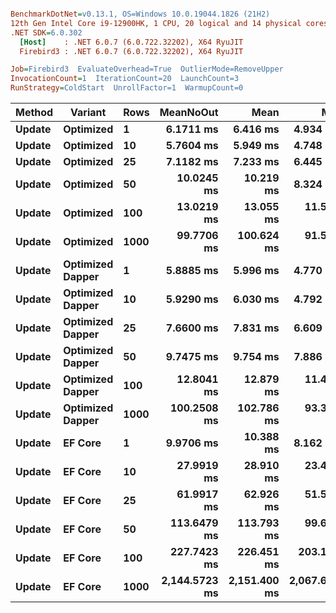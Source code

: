 ``` ini

BenchmarkDotNet=v0.13.1, OS=Windows 10.0.19044.1826 (21H2)
12th Gen Intel Core i9-12900HK, 1 CPU, 20 logical and 14 physical cores
.NET SDK=6.0.302
  [Host]    : .NET 6.0.7 (6.0.722.32202), X64 RyuJIT
  Firebird3 : .NET 6.0.7 (6.0.722.32202), X64 RyuJIT

Job=Firebird3  EvaluateOverhead=True  OutlierMode=RemoveUpper  
InvocationCount=1  IterationCount=20  LaunchCount=3  
RunStrategy=ColdStart  UnrollFactor=1  WarmupCount=0  

```
|      Method |         Variant | Rows |     MeanNoOut |         Mean |          Min |           Q1 |       Median |           Q3 |          Max |
|------------ |---------------- |----- |--------------:|-------------:|-------------:|-------------:|-------------:|-------------:|-------------:|
| **Update** |       **Optimized** |    **1** |     **6.1711 ms** |     **6.416 ms** |     **4.934 ms** |     **5.525 ms** |     **6.017 ms** |     **7.100 ms** |     **9.027 ms** |
| **Update** |       **Optimized** |   **10** |     **5.7604 ms** |     **5.949 ms** |     **4.748 ms** |     **5.380 ms** |     **5.723 ms** |     **6.289 ms** |     **8.021 ms** |
| **Update** |       **Optimized** |   **25** |     **7.1182 ms** |     **7.233 ms** |     **6.445 ms** |     **6.837 ms** |     **7.110 ms** |     **7.529 ms** |     **9.303 ms** |
| **Update** |       **Optimized** |   **50** |    **10.0245 ms** |    **10.219 ms** |     **8.324 ms** |     **9.400 ms** |     **9.999 ms** |    **10.655 ms** |    **12.988 ms** |
| **Update** |       **Optimized** |  **100** |    **13.0219 ms** |    **13.055 ms** |    **11.581 ms** |    **12.521 ms** |    **12.963 ms** |    **13.527 ms** |    **14.630 ms** |
| **Update** |       **Optimized** | **1000** |    **99.7706 ms** |   **100.624 ms** |    **91.544 ms** |    **98.022 ms** |    **99.411 ms** |   **101.639 ms** |   **123.008 ms** |
| **Update** | **Optimized Dapper** |    **1** |     **5.8885 ms** |     **5.996 ms** |     **4.770 ms** |     **5.572 ms** |     **5.864 ms** |     **6.293 ms** |     **8.565 ms** |
| **Update** | **Optimized Dapper** |   **10** |     **5.9290 ms** |     **6.030 ms** |     **4.792 ms** |     **5.321 ms** |     **5.978 ms** |     **6.354 ms** |     **8.503 ms** |
| **Update** | **Optimized Dapper** |   **25** |     **7.6600 ms** |     **7.831 ms** |     **6.609 ms** |     **7.098 ms** |     **7.434 ms** |     **8.631 ms** |     **9.848 ms** |
| **Update** | **Optimized Dapper** |   **50** |     **9.7475 ms** |     **9.754 ms** |     **7.886 ms** |     **9.210 ms** |     **9.808 ms** |    **10.175 ms** |    **11.445 ms** |
| **Update** | **Optimized Dapper** |  **100** |    **12.8041 ms** |    **12.879 ms** |    **11.455 ms** |    **12.425 ms** |    **12.779 ms** |    **13.326 ms** |    **14.309 ms** |
| **Update** | **Optimized Dapper** | **1000** |   **100.2508 ms** |   **102.786 ms** |    **93.394 ms** |    **98.268 ms** |   **100.113 ms** |   **102.648 ms** |   **131.824 ms** |
| **Update** |          **EF Core** |    **1** |     **9.9706 ms** |    **10.388 ms** |     **8.162 ms** |     **9.162 ms** |     **9.793 ms** |    **11.462 ms** |    **16.020 ms** |
| **Update** |          **EF Core** |   **10** |    **27.9919 ms** |    **28.910 ms** |    **23.486 ms** |    **26.316 ms** |    **27.828 ms** |    **30.521 ms** |    **40.916 ms** |
| **Update** |          **EF Core** |   **25** |    **61.9917 ms** |    **62.926 ms** |    **51.586 ms** |    **59.590 ms** |    **61.669 ms** |    **65.753 ms** |    **76.014 ms** |
| **Update** |          **EF Core** |   **50** |   **113.6479 ms** |   **113.793 ms** |    **99.699 ms** |   **108.585 ms** |   **114.370 ms** |   **117.439 ms** |   **130.397 ms** |
| **Update** |          **EF Core** |  **100** |   **227.7423 ms** |   **226.451 ms** |   **203.125 ms** |   **223.573 ms** |   **227.934 ms** |   **231.285 ms** |   **249.534 ms** |
| **Update** |          **EF Core** | **1000** | **2,144.5723 ms** | **2,151.400 ms** | **2,067.626 ms** | **2,117.701 ms** | **2,143.819 ms** | **2,174.289 ms** | **2,342.325 ms** |

